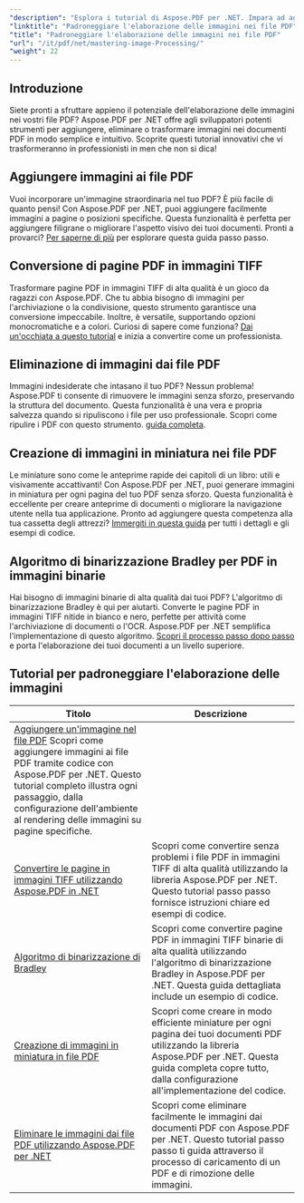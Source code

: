 ```yaml
---
"description": "Esplora i tutorial di Aspose.PDF per .NET. Impara ad aggiungere, convertire e gestire le immagini nei file PDF con guide ed esempi di codice facili da seguire e ottimizzati per la SEO."
"linktitle": "Padroneggiare l'elaborazione delle immagini nei file PDF"
"title": "Padroneggiare l'elaborazione delle immagini nei file PDF"
"url": "/it/pdf/net/mastering-image-Processing/"
"weight": 22
---
```


## Introduzione

Siete pronti a sfruttare appieno il potenziale dell'elaborazione delle immagini nei vostri file PDF? Aspose.PDF per .NET offre agli sviluppatori potenti strumenti per aggiungere, eliminare o trasformare immagini nei documenti PDF in modo semplice e intuitivo. Scoprite questi tutorial innovativi che vi trasformeranno in professionisti in men che non si dica!

## Aggiungere immagini ai file PDF  

Vuoi incorporare un'immagine straordinaria nel tuo PDF? È più facile di quanto pensi! Con Aspose.PDF per .NET, puoi aggiungere facilmente immagini a pagine o posizioni specifiche. Questa funzionalità è perfetta per aggiungere filigrane o migliorare l'aspetto visivo dei tuoi documenti. Pronti a provarci? [Per saperne di più](./adding-image/) per esplorare questa guida passo passo.

## Conversione di pagine PDF in immagini TIFF  

Trasformare pagine PDF in immagini TIFF di alta qualità è un gioco da ragazzi con Aspose.PDF. Che tu abbia bisogno di immagini per l'archiviazione o la condivisione, questo strumento garantisce una conversione impeccabile. Inoltre, è versatile, supportando opzioni monocromatiche e a colori. Curiosi di sapere come funziona? [Dai un'occhiata a questo tutorial](./convert-pages-to-tiff-images/) e inizia a convertire come un professionista.

## Eliminazione di immagini dai file PDF  

Immagini indesiderate che intasano il tuo PDF? Nessun problema! Aspose.PDF ti consente di rimuovere le immagini senza sforzo, preservando la struttura del documento. Questa funzionalità è una vera e propria salvezza quando si ripuliscono i file per uso professionale. Scopri come ripulire i PDF con questo strumento. [guida completa](./delete-images-from-pdf-files/).  

## Creazione di immagini in miniatura nei file PDF  

Le miniature sono come le anteprime rapide dei capitoli di un libro: utili e visivamente accattivanti! Con Aspose.PDF per .NET, puoi generare immagini in miniatura per ogni pagina del tuo PDF senza sforzo. Questa funzionalità è eccellente per creare anteprime di documenti o migliorare la navigazione utente nella tua applicazione. Pronto ad aggiungere questa competenza alla tua cassetta degli attrezzi? [Immergiti in questa guida](./creating-thumbnail-images/) per tutti i dettagli e gli esempi di codice.

## Algoritmo di binarizzazione Bradley per PDF in immagini binarie  

Hai bisogno di immagini binarie di alta qualità dai tuoi PDF? L'algoritmo di binarizzazione Bradley è qui per aiutarti. Converte le pagine PDF in immagini TIFF nitide in bianco e nero, perfette per attività come l'archiviazione di documenti o l'OCR. Aspose.PDF per .NET semplifica l'implementazione di questo algoritmo. [Scopri il processo passo dopo passo](./bradley-binarization-algorithm/) e porta l'elaborazione dei tuoi documenti a un livello superiore.

## Tutorial per padroneggiare l'elaborazione delle immagini
| Titolo | Descrizione |
| --- | --- | 
| [Aggiungere un'immagine nel file PDF](./adding-image/) Scopri come aggiungere immagini ai file PDF tramite codice con Aspose.PDF per .NET. Questo tutorial completo illustra ogni passaggio, dalla configurazione dell'ambiente al rendering delle immagini su pagine specifiche. |  
| [Convertire le pagine in immagini TIFF utilizzando Aspose.PDF in .NET](./convert-pages-to-tiff-images/) | Scopri come convertire senza problemi i file PDF in immagini TIFF di alta qualità utilizzando la libreria Aspose.PDF per .NET. Questo tutorial passo passo fornisce istruzioni chiare ed esempi di codice. |  
| [Algoritmo di binarizzazione di Bradley](./bradley-binarization-algorithm/) | Scopri come convertire pagine PDF in immagini TIFF binarie di alta qualità utilizzando l'algoritmo di binarizzazione Bradley in Aspose.PDF per .NET. Questa guida dettagliata include un esempio di codice. |   
| [Creazione di immagini in miniatura in file PDF](./creating-thumbnail-images/) | Scopri come creare in modo efficiente miniature per ogni pagina dei tuoi documenti PDF utilizzando la libreria Aspose.PDF per .NET. Questa guida completa copre tutto, dalla configurazione all'implementazione del codice. |  
| [Eliminare le immagini dai file PDF utilizzando Aspose.PDF per .NET](./delete-images-from-pdf-files/) | Scopri come eliminare facilmente le immagini dai documenti PDF con Aspose.PDF per .NET. Questo tutorial passo passo ti guida attraverso il processo di caricamento di un PDF e di rimozione delle immagini. |
